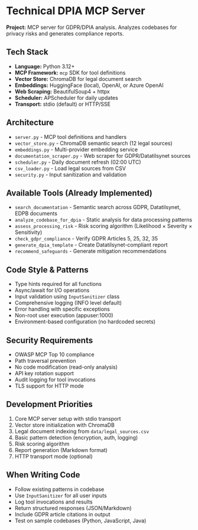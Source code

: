 # Technical DPIA MCP Server
**Project:** MCP server for GDPR/DPIA analysis. Analyzes codebases for privacy risks and generates compliance reports.

## Tech Stack
- **Language:** Python 3.12+
- **MCP Framework:** `mcp` SDK for tool definitions
- **Vector Store:** ChromaDB for legal document search
- **Embeddings:** HuggingFace (local), OpenAI, or Azure OpenAI
- **Web Scraping:** BeautifulSoup4 + httpx
- **Scheduler:** APScheduler for daily updates
- **Transport:** stdio (default) or HTTP/SSE

## Architecture
- `server.py` - MCP tool definitions and handlers
- `vector_store.py` - ChromaDB semantic search (12 legal sources)
- `embeddings.py` - Multi-provider embedding service
- `documentation_scraper.py` - Web scraper for GDPR/Datatilsynet sources
- `scheduler.py` - Daily document refresh (02:00 UTC)
- `csv_loader.py` - Load legal sources from CSV
- `security.py` - Input sanitization and validation

## Available Tools (Already Implemented)
- `search_documentation` - Semantic search across GDPR, Datatilsynet, EDPB documents
- `analyze_codebase_for_dpia` - Static analysis for data processing patterns
- `assess_processing_risk` - Risk scoring algorithm (Likelihood × Severity × Sensitivity)
- `check_gdpr_compliance` - Verify GDPR Articles 5, 25, 32, 35
- `generate_dpia_template` - Create Datatilsynet-compliant report
- `recommend_safeguards` - Generate mitigation recommendations

## Code Style & Patterns
- Type hints required for all functions
- Async/await for I/O operations
- Input validation using `InputSanitizer` class
- Comprehensive logging (INFO level default)
- Error handling with specific exceptions
- Non-root user execution (appuser:1000)
- Environment-based configuration (no hardcoded secrets)

## Security Requirements
- OWASP MCP Top 10 compliance
- Path traversal prevention
- No code modification (read-only analysis)
- API key rotation support
- Audit logging for tool invocations
- TLS support for HTTP mode

## Development Priorities
1. Core MCP server setup with stdio transport
2. Vector store initialization with ChromaDB
3. Legal document indexing from `data/legal_sources.csv`
4. Basic pattern detection (encryption, auth, logging)
5. Risk scoring algorithm
6. Report generation (Markdown format)
7. HTTP transport mode (optional)

## When Writing Code
- Follow existing patterns in codebase
- Use `InputSanitizer` for all user inputs
- Log tool invocations and results
- Return structured responses (JSON/Markdown)
- Include GDPR article citations in output
- Test on sample codebases (Python, JavaScript, Java)
